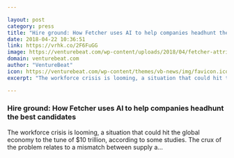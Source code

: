 ```yaml
---

layout: post
category: press
title: "Hire ground: How Fetcher uses AI to help companies headhunt the best candidates"
date: 2018-04-22 10:36:51
link: https://vrhk.co/2F6FuGG
image: https://venturebeat.com/wp-content/uploads/2018/04/fetcher-attributes.png?fit=1572%2C892&strip=all
domain: venturebeat.com
author: "VentureBeat"
icon: https://venturebeat.com/wp-content/themes/vb-news/img/favicon.ico
excerpt: "The workforce crisis is looming, a situation that could hit the global economy to the tune of $10 trillion, according to some studies. The crux of the problem relates to a mismatch between supply a…"

---
```


### Hire ground: How Fetcher uses AI to help companies headhunt the best candidates

The workforce crisis is looming, a situation that could hit the global economy to the tune of $10 trillion, according to some studies. The crux of the problem relates to a mismatch between supply a…